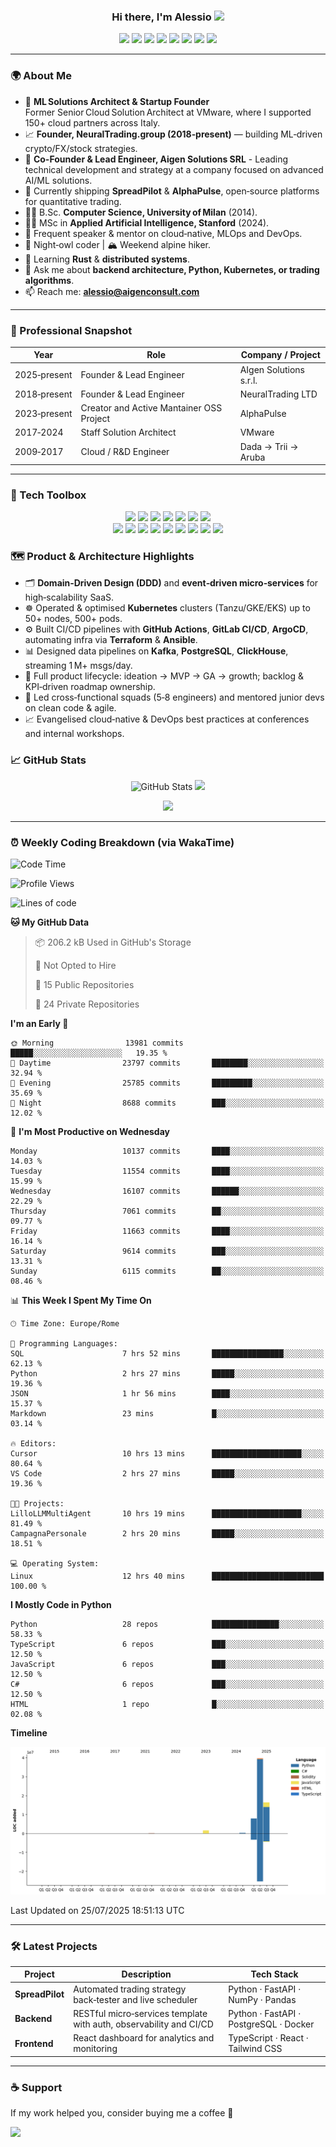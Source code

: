<h3 align="center">
  Hi there, I'm Alessio <img src="https://media.giphy.com/media/hvRJCLFzcasrR4ia7z/giphy.gif" width="28"/>
</h3>

<div align="center" style="margin-bottom: 12px;">
  <img src="https://img.shields.io/badge/-Python-3776AB?style=for-the-badge&logo=python&logoColor=white"/>
  <img src="https://img.shields.io/badge/-TypeScript-3178C6?style=for-the-badge&logo=typescript&logoColor=white"/>
  <img src="https://img.shields.io/badge/-C%23-239120?style=for-the-badge&logo=c-sharp&logoColor=white"/>
  <img src="https://img.shields.io/badge/-Linux-FCC624?style=for-the-badge&logo=linux&logoColor=black"/>
  <img src="https://img.shields.io/badge/-Docker-2496ED?style=for-the-badge&logo=docker&logoColor=white"/>
  <img src="https://img.shields.io/badge/-PostgreSQL-4169E1?style=for-the-badge&logo=postgresql&logoColor=white"/>
  <img src="https://img.shields.io/badge/-MongoDB-47A248?style=for-the-badge&logo=mongodb&logoColor=white"/>
  <img src="https://img.shields.io/badge/-PyTorch-EE4C2C?style=for-the-badge&logo=pytorch&logoColor=white"/>
</div>

---

### 🌍 About Me
- 🤖 **ML Solutions Architect & Startup Founder**  
  Former Senior Cloud Solution Architect at VMware, where I supported 150+ cloud partners across Italy.   
- 📈 **Founder, NeuralTrading.group (2018‑present)** — building ML‑driven crypto/FX/stock strategies.
- 💼 **Co-Founder & Lead Engineer, Aigen Solutions SRL** - Leading technical development and strategy at a company focused on advanced AI/ML solutions.  
- 🔭 Currently shipping **SpreadPilot** & **AlphaPulse**, open‑source platforms for quantitative trading.  
- 🧑‍🎓 B.Sc. **Computer Science, University of Milan** (2014).
- 🧑‍🎓 MSc in **Applied Artificial Intelligence, Stanford** (2024).
- 📣 Frequent speaker & mentor on cloud‑native, MLOps and DevOps.  
- 🦉 Night‑owl coder | 🏔 Weekend alpine hiker.  
- 🌱 Learning **Rust** & **distributed systems**.  
- 💬 Ask me about **backend architecture, Python, Kubernetes, or trading algorithms**.  
- 📫 Reach me: **alessio@aigenconsult.com**

---

### 🏢 Professional Snapshot
| Year | Role | Company / Project |
|------|------|-------------------|
| 2025‑present | Founder & Lead Engineer | AIgen Solutions s.r.l. |
| 2018‑present | Founder & Lead Engineer | NeuralTrading LTD |
| 2023‑present | Creator and Active Mantainer OSS Project| AlphaPulse |
| 2017‑2024 | Staff Solution Architect | VMware |
| 2009‑2017 | Cloud / R&D Engineer | Dada → Trii → Aruba |

---

### 🧩 Tech Toolbox
<div align="center" style="margin: 6px 0 20px 0;">
  <img src="https://img.shields.io/badge/Backend-FastAPI-informational?style=flat&logo=FastAPI&logoColor=white"/>
  <img src="https://img.shields.io/badge/Framework-React-informational?style=flat&logo=react&logoColor=white"/>
  <img src="https://img.shields.io/badge/Messaging-Kafka-informational?style=flat&logo=apache-kafka&logoColor=white"/>
  <img src="https://img.shields.io/badge/Orchestration-Kubernetes-informational?style=flat&logo=kubernetes&logoColor=white"/>
  <img src="https://img.shields.io/badge/IaC-Terraform-informational?style=flat&logo=terraform&logoColor=white"/>
  <img src="https://img.shields.io/badge/Cloud-GCP-informational?style=flat&logo=googlecloud&logoColor=white"/>
  <img src="https://img.shields.io/badge/CI&CD-GitHub%20Actions-informational?style=flat&logo=githubactions&logoColor=white"/>
  <br/>
 
  <img src="https://img.shields.io/badge/Language-Python-3776AB?style=flat&logo=python&logoColor=white"/>
  <img src="https://img.shields.io/badge/Language-C%23-239120?style=flat&logo=c-sharp&logoColor=white"/>
  <img src="https://img.shields.io/badge/Language-Go-00ADD8?style=flat&logo=go&logoColor=white"/>
  <img src="https://img.shields.io/badge/Language-Java-ED8B00?style=flat&logo=openjdk&logoColor=white"/>
  <img src="https://img.shields.io/badge/Database-MongoDB-47A248?style=flat&logo=mongodb&logoColor=white"/>
  <img src="https://img.shields.io/badge/ML-PyTorch-ee4c2c?style=flat&logo=pytorch&logoColor=white"/>
  <img src="https://img.shields.io/badge/ML-TensorFlow-ff6f00?style=flat&logo=tensorflow&logoColor=white"/>
  <img src="https://img.shields.io/badge/NLP-HuggingFace-FFD21F?style=flat&logo=huggingface&logoColor=black"/>
  <img src="https://img.shields.io/badge/LLM-LangChain-14B8A6?style=flat"/>
</div>

### 🗺 Product & Architecture Highlights
- 🗂 **Domain‑Driven Design (DDD)** and **event‑driven micro‑services** for high‑scalability SaaS.  
- ☸️ Operated & optimised **Kubernetes** clusters (Tanzu/GKE/EKS) up to 50+ nodes, 500+ pods.  
- ⚙️ Built CI/CD pipelines with **GitHub Actions**, **GitLab CI/CD**, **ArgoCD**, automating infra via **Terraform** & **Ansible**.  
- 📊 Designed data pipelines on **Kafka**, **PostgreSQL**, **ClickHouse**, streaming 1 M+ msgs/day.  
- 🚀 Full product lifecycle: ideation → MVP → GA → growth; backlog & KPI‑driven roadmap ownership.  
- 👥 Led cross‑functional squads (5‑8 engineers) and mentored junior devs on clean code & agile.  
- 📈 Evangelised cloud‑native & DevOps best practices at conferences and internal workshops.  

### 📈 GitHub Stats
<p align="center">
  <img src="https://github-readme-stats.vercel.app/api?username=blackms&show_icons=true&theme=transparent&hide_title=true&rank_icon=github" alt="GitHub Stats"/>
  <img src="https://streak-stats.demolab.com/?user=blackms&theme=dark&hide_border=true"/>
</p>

<p align="center">
  <img src="https://github-readme-activity-graph.vercel.app/graph?username=blackms&theme=github-compact&hide_title=true"/>
</p>

---

### ⏰ Weekly Coding Breakdown (via WakaTime)
<!--START_SECTION:waka-->
![Code Time](http://img.shields.io/badge/Code%20Time-329%20hrs%2020%20mins-blue)

![Profile Views](http://img.shields.io/badge/Profile%20Views-0-blue)

![Lines of code](https://img.shields.io/badge/From%20Hello%20World%20I%27ve%20Written-66.0%20million%20lines%20of%20code-blue)

**🐱 My GitHub Data** 

> 📦 206.2 kB Used in GitHub's Storage 
 > 
> 🚫 Not Opted to Hire
 > 
> 📜 15 Public Repositories 
 > 
> 🔑 24 Private Repositories 
 > 
**I'm an Early 🐤** 

```text
🌞 Morning                13981 commits       █████░░░░░░░░░░░░░░░░░░░░   19.35 % 
🌆 Daytime                23797 commits       ████████░░░░░░░░░░░░░░░░░   32.94 % 
🌃 Evening                25785 commits       █████████░░░░░░░░░░░░░░░░   35.69 % 
🌙 Night                  8688 commits        ███░░░░░░░░░░░░░░░░░░░░░░   12.02 % 
```
📅 **I'm Most Productive on Wednesday** 

```text
Monday                   10137 commits       ████░░░░░░░░░░░░░░░░░░░░░   14.03 % 
Tuesday                  11554 commits       ████░░░░░░░░░░░░░░░░░░░░░   15.99 % 
Wednesday                16107 commits       ██████░░░░░░░░░░░░░░░░░░░   22.29 % 
Thursday                 7061 commits        ██░░░░░░░░░░░░░░░░░░░░░░░   09.77 % 
Friday                   11663 commits       ████░░░░░░░░░░░░░░░░░░░░░   16.14 % 
Saturday                 9614 commits        ███░░░░░░░░░░░░░░░░░░░░░░   13.31 % 
Sunday                   6115 commits        ██░░░░░░░░░░░░░░░░░░░░░░░   08.46 % 
```


📊 **This Week I Spent My Time On** 

```text
🕑︎ Time Zone: Europe/Rome

💬 Programming Languages: 
SQL                      7 hrs 52 mins       ████████████████░░░░░░░░░   62.13 % 
Python                   2 hrs 27 mins       █████░░░░░░░░░░░░░░░░░░░░   19.36 % 
JSON                     1 hr 56 mins        ████░░░░░░░░░░░░░░░░░░░░░   15.37 % 
Markdown                 23 mins             █░░░░░░░░░░░░░░░░░░░░░░░░   03.14 % 

🔥 Editors: 
Cursor                   10 hrs 13 mins      ████████████████████░░░░░   80.64 % 
VS Code                  2 hrs 27 mins       █████░░░░░░░░░░░░░░░░░░░░   19.36 % 

🐱‍💻 Projects: 
LilloLLMMultiAgent       10 hrs 19 mins      ████████████████████░░░░░   81.49 % 
CampagnaPersonale        2 hrs 20 mins       █████░░░░░░░░░░░░░░░░░░░░   18.51 % 

💻 Operating System: 
Linux                    12 hrs 40 mins      █████████████████████████   100.00 % 
```

**I Mostly Code in Python** 

```text
Python                   28 repos            ███████████████░░░░░░░░░░   58.33 % 
TypeScript               6 repos             ███░░░░░░░░░░░░░░░░░░░░░░   12.50 % 
JavaScript               6 repos             ███░░░░░░░░░░░░░░░░░░░░░░   12.50 % 
C#                       6 repos             ███░░░░░░░░░░░░░░░░░░░░░░   12.50 % 
HTML                     1 repo              █░░░░░░░░░░░░░░░░░░░░░░░░   02.08 % 
```



**Timeline**

![Lines of Code chart](https://raw.githubusercontent.com/blackms/blackms/main/assets/bar_graph.png)


 Last Updated on 25/07/2025 18:51:13 UTC
<!--END_SECTION:waka-->

---

### 🛠️ Latest Projects
| Project | Description | Tech Stack |
|---------|-------------|-----------|
| **SpreadPilot** | Automated trading strategy back‑tester and live scheduler | Python · FastAPI · NumPy · Pandas |
| **Backend** | RESTful micro‑services template with auth, observability and CI/CD | Python · FastAPI · PostgreSQL · Docker |
| **Frontend** | React dashboard for analytics and monitoring | TypeScript · React · Tailwind CSS |

---

### ☕️ Support
If my work helped you, consider buying me a coffee 🙏

<a href="https://ko-fi.com/blackms"><img src="https://img.shields.io/badge/Buy%20Me%20A%20Coffee-FFDD00?style=for-the-badge&logo=kofi&logoColor=black"/></a>
